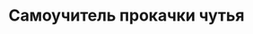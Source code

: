 ---
title: "Самоучитель прокачки чутья"
slug: samouchitel-prokachki-chutya
layout: webinar-video
datetext: "среда, 23 марта"
timetext: 20:00 мск
video: "https://www.youtube.com/embed/Hk7RnpOxgeg?rel=0&autoplay=1"

---